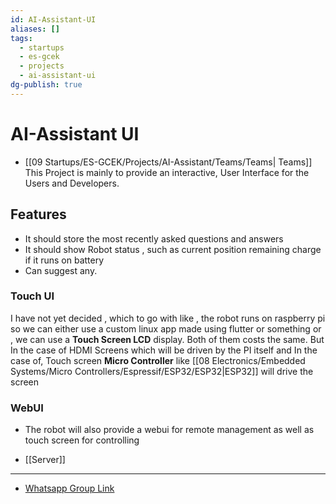 ```yaml
---
id: AI-Assistant-UI
aliases: []
tags:
  - startups
  - es-gcek
  - projects
  - ai-assistant-ui
dg-publish: true
---
```

# AI-Assistant UI
- [[09 Startups/ES-GCEK/Projects/AI-Assistant/Teams/Teams| Teams]]
This Project is mainly to provide an interactive, User Interface for the Users and Developers.

## Features 
- It should store the most recently asked questions and answers 
- It should show Robot status , such as current position remaining charge if it runs on battery
- Can suggest any.

### Touch UI 
I have not yet decided , which to go with like  , the robot runs on raspberry pi so we can either use a custom linux app made using flutter or something or , we can use a **Touch Screen LCD** display. Both of them costs the same. 
But In the case of HDMI Screens which will be driven by the PI itself and In the case of, Touch screen **Micro Controller** like [[08 Electronics/Embedded Systems/Micro Controllers/Espressif/ESP32/ESP32|ESP32]] will drive the screen
### WebUI
- The robot will also provide a webui for remote management as well as touch screen for controlling 

- [[Server]]

---

- [Whatsapp Group Link](https://chat.whatsapp.com/Bw1oRD6TvlQ51wOG1oWVmi)

